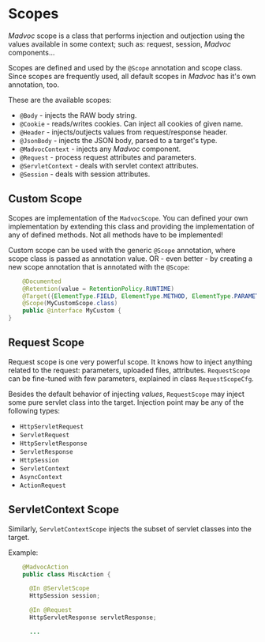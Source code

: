 # Scopes

*Madvoc* scope is a class that performs injection and outjection using the values available in some context; such as: request, session, *Madvoc* components...

Scopes are defined and used by the `@Scope` annotation and scope class. Since scopes are frequently used, all default scopes in *Madvoc* has it's own annotation, too.

These are the available scopes:

+ `@Body` - injects the RAW body string.
+ `@Cookie` - reads/writes cookies. Can inject all cookies of given name.
+ `@Header` - injects/outjects values from request/response header.
+ `@JsonBody` - injects the JSON body, parsed to a target's type.
+ `@MadvocContext` - injects any *Madvoc* component.
+ `@Request` - process request attributes and parameters.
+ `@ServletContext` - deals with servlet context attributes.
+ `@Session` - deals with session attributes.

## Custom Scope

Scopes are implementation of the `MadvocScope`. You can defined your own implementation by extending this class and providing the implementation of any of defined methods. Not all methods have to be implemented!

Custom scope can be used with the generic `@Scope` annotation, where scope class is passed as annotation value. OR - even better - by creating a new scope annotation that is annotated with the `@Scope`:

~~~~~ java
    @Documented
    @Retention(value = RetentionPolicy.RUNTIME)
    @Target({ElementType.FIELD, ElementType.METHOD, ElementType.PARAMETER})
    @Scope(MyCustomScope.class)
    public @interface MyCustom {
}
~~~~~

## Request Scope

Request scope is one very powerful scope. It knows how to inject anything related to the request: parameters, uploaded files, attributes. `RequestScope` can be fine-tuned with few parameters, explained in class `RequestScopeCfg`.

Besides the default behavior of injecting _values_, `RequestScope` may inject some pure servlet class into the target. Injection point may be any of the following types:

+ `HttpServletRequest`
+ `ServletRequest`
+ `HttpServletResponse`
+ `ServletResponse`
+ `HttpSession`
+ `ServletContext`
+ `AsyncContext`
+ `ActionRequest`

## ServletContext Scope

Similarly, `ServletContextScope` injects the subset of servlet classes into the target.

Example:

~~~~~ java
    @MadvocAction
    public class MiscAction {

      @In @ServletScope
      HttpSession session;

      @In @Request
      HttpServletResponse servletResponse;

      ...
~~~~~


